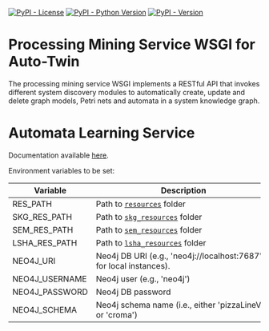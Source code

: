 [![PyPI - License](https://img.shields.io/pypi/l/autotwin_pmswsgi)](https://github.com/AutotwinEU/proc-mining-serv/blob/main/LICENSE)
[![PyPI - Python Version](https://img.shields.io/pypi/pyversions/autotwin_pmswsgi)](https://www.python.org/downloads/)
[![PyPI - Version](https://img.shields.io/pypi/v/autotwin_pmswsgi)](https://pypi.org/project/autotwin_pmswsgi/)

# Processing Mining Service WSGI for Auto-Twin

The processing mining service WSGI implements a RESTful API that invokes
different system discovery modules to automatically create, update and delete
graph models, Petri nets and automata in a system knowledge graph.

# Automata Learning Service

Documentation available [here][automata_learning].

Environment variables to be set:

| **Variable**   | <div style="width:350px">**Description**</div>                     |
|----------------|--------------------------------------------------------------------|
| RES_PATH       | Path to [`resources`](resources) folder                            |
| SKG_RES_PATH   | Path to [`skg_resources`](resources/skg_resources) folder          |
| SEM_RES_PATH   | Path to [`sem_resources`](resources/sem_resources) folder          |
| LSHA_RES_PATH  | Path to [`lsha_resources`](resources/lsha_resources) folder        |
| NEO4J_URI      | Neo4j DB URI (e.g., 'neo4j://localhost:7687' for local instances). |
| NEO4J_USERNAME | Neo4j user (e.g., 'neo4j')                                         |
| NEO4J_PASSWORD | Neo4j DB password                                                  |
| NEO4J_SCHEMA   | Neo4j schema name (i.e., either 'pizzaLineV4' or 'croma')          |

[automata_learning]: https://github.com/AutotwinEU/autotwin_automata_learning/tree/master